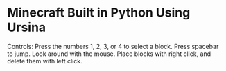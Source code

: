 # Minecraft Built in Python Using Ursina
Controls:
Press the numbers 1, 2, 3, or 4 to select a block. Press spacebar to jump. Look around with the mouse. Place blocks with right click, and delete them with left click.

